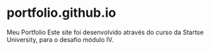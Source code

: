 # portfolio.github.io
Meu Portfolio
Este site foi desenvolvido através do curso da Startse University, para o desafio módulo IV.

